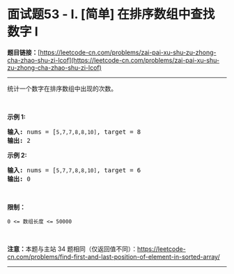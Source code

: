 # 面试题53 - I. [简单] 在排序数组中查找数字 I

**题目链接：**[https://leetcode-cn.com/problems/zai-pai-xu-shu-zu-zhong-cha-zhao-shu-zi-lcof](https://leetcode-cn.com/problems/zai-pai-xu-shu-zu-zhong-cha-zhao-shu-zi-lcof)

---

<div class="content__1Y2H">
 <div class="notranslate">
  <p>统计一个数字在排序数组中出现的次数。</p> 
  <p>&nbsp;</p> 
  <p><strong>示例 1:</strong></p> 
  <pre class="language-text"><strong>输入:</strong> nums = [<code>5,7,7,8,8,10]</code>, target = 8
<strong>输出:</strong> 2</pre> 
  <p><strong>示例&nbsp;2:</strong></p> 
  <pre class="language-text"><strong>输入:</strong> nums = [<code>5,7,7,8,8,10]</code>, target = 6
<strong>输出:</strong> 0</pre> 
  <p>&nbsp;</p> 
  <p><strong>限制：</strong></p> 
  <p><code>0 &lt;= 数组长度 &lt;= 50000</code></p> 
  <p>&nbsp;</p> 
  <p><strong>注意：</strong>本题与主站 34 题相同（仅返回值不同）：<a href="https://leetcode-cn.com/problems/find-first-and-last-position-of-element-in-sorted-array/">https://leetcode-cn.com/problems/find-first-and-last-position-of-element-in-sorted-array/</a></p> 
 </div>
</div>

---

```

```